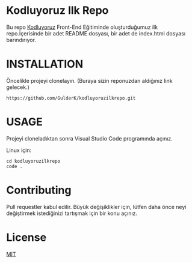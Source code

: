# Kodluyoruz Ilk Repo
Bu repo [Kodluyoruz](www.kodluyoruz.org) Front-End Eğitiminde oluşturduğumuz ilk repo.İçerisinde bir adet README dosyası, bir adet de index.html dosyası barındırıyor.


# INSTALLATION

Öncelikle projeyi clonelayın. (Buraya sizin reponuzdan aldığınız link gelecek.)

``` 
https://github.com/GulderK/kodluyoruzilkrepo.git
```

# USAGE

Projeyi cloneladıktan sonra Visual Studio Code programında açınız. 


Linux için:

``` 
cd kodluyoruzilkrepo
code .
```

# Contributing

Pull requestler kabul edilir. Büyük değişiklikler için, lütfen daha önce neyi değiştirmek istediğinizi tartışmak için bir konu açınız. 

# License

[MIT](https://github.com/git/git-scm.com/blob/main/MIT-LICENSE.txt)
